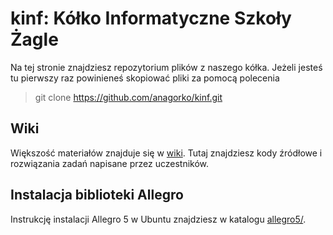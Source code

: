 kinf: Kółko Informatyczne Szkoły Żagle
====

Na tej stronie znajdziesz repozytorium plików z naszego kółka. Jeżeli jesteś tu pierwszy
raz powinieneś skopiować pliki za pomocą polecenia

>git clone https://github.com/anagorko/kinf.git

## Wiki

Większość materiałów znajduje się w [wiki](wiki). Tutaj znajdziesz kody źródłowe i rozwiązania zadań
  napisane przez uczestników.

## Instalacja biblioteki Allegro

Instrukcję instalacji Allegro 5 w Ubuntu znajdziesz w katalogu [allegro5/](allegro5/).
